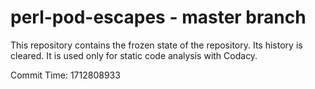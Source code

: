 # perl-pod-escapes - master branch

This repository contains the frozen state of the repository.
Its history is cleared. It is used only for static code
analysis with Codacy.

Commit Time: 1712808933